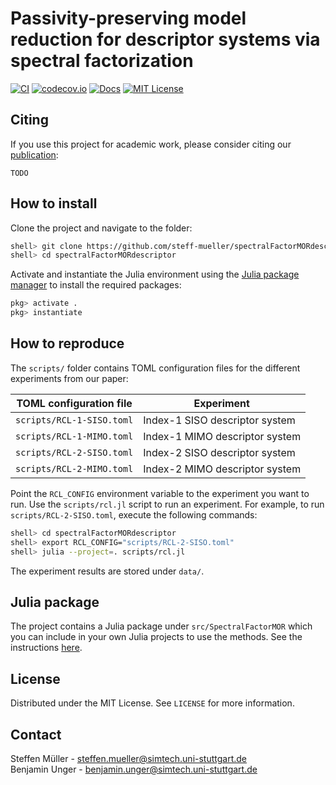 # Passivity-preserving model reduction for descriptor systems via spectral factorization

[![CI][ci-shield]][ci-url]
[![codecov.io][codecov-shield]][codecov-url]
[![Docs][docs-shield]][docs-url]
[![MIT License][license-shield]][license-url]

## Citing

If you use this project for academic work, please consider citing our
[publication][arxiv-url]:

    TODO

## How to install

Clone the project and navigate to the folder:

```bash
shell> git clone https://github.com/steff-mueller/spectralFactorMORdescriptor.git
shell> cd spectralFactorMORdescriptor
```

Activate and instantiate the Julia environment using the
[Julia package manager](https://pkgdocs.julialang.org/v1/environments/#Using-someone-else's-project)
to install the required packages:

```julia
pkg> activate .
pkg> instantiate
```

## How to reproduce

The `scripts/` folder contains TOML configuration files for
the different experiments from our paper:

| TOML configuration file   | Experiment                     |
| ------------------------- | ------------------------------ |
| `scripts/RCL-1-SISO.toml` | Index-1 SISO descriptor system |
| `scripts/RCL-1-MIMO.toml` | Index-1 MIMO descriptor system |
| `scripts/RCL-2-SISO.toml` | Index-2 SISO descriptor system |
| `scripts/RCL-2-MIMO.toml` | Index-2 MIMO descriptor system |

Point the `RCL_CONFIG` environment variable to
the experiment you want to run. Use the `scripts/rcl.jl` script to run an
experiment.  For example, to run `scripts/RCL-2-SISO.toml`,
execute the following commands:

```bash
shell> cd spectralFactorMORdescriptor
shell> export RCL_CONFIG="scripts/RCL-2-SISO.toml"
shell> julia --project=. scripts/rcl.jl
```

The experiment results are stored under `data/`.

## Julia package

The project contains a Julia package under `src/SpectralFactorMOR`
which you can include in your own Julia projects to use the methods.
See the instructions [here][docs-url-pkg].

## License
Distributed under the MIT License. See `LICENSE` for more information.

## Contact
Steffen Müller - steffen.mueller@simtech.uni-stuttgart.de\
Benjamin Unger - benjamin.unger@simtech.uni-stuttgart.de

[arxiv-url]: TODO
[ci-shield]: https://github.com/steff-mueller/spectralFactorMORdescriptor/workflows/CI/badge.svg
[ci-url]: https://github.com/steff-mueller/spectralFactorMORdescriptor/actions
[codecov-shield]: https://codecov.io/gh/steff-mueller/spectralFactorMORdescriptor/graph/badge.svg?token=29D7ADLFAS
[codecov-url]: https://codecov.io/gh/steff-mueller/spectralFactorMORdescriptor
[docs-shield]: https://img.shields.io/badge/docs-online-blue.svg
[docs-url]: https://steff-mueller.github.io/spectralFactorMORdescriptor/
[docs-url-pkg]: https://steff-mueller.github.io/spectralFactorMORdescriptor/SpectralFactorMOR
[license-shield]: https://img.shields.io/badge/License-MIT-brightgreen.svg
[license-url]: https://github.com/steff-mueller/spectralFactorMORdescriptor/blob/main/LICENSE
